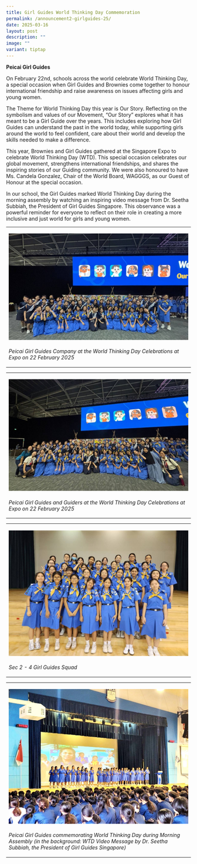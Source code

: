 ```yaml
---
title: Girl Guides World Thinking Day Commemoration
permalink: /announcement2-girlguides-25/
date: 2025-03-16
layout: post
description: ""
image: ""
variant: tiptap
---
```

<p><strong>Peicai Girl Guides</strong>
</p>
<p>On February 22nd, schools across the world celebrate World Thinking Day,
a special occasion when Girl Guides and Brownies come together to honour
international friendship and raise awareness on issues affecting girls
and young women.</p>
<p>The Theme for World Thinking Day this year is Our Story. Reflecting on
the symbolism and values of our Movement, “Our Story” explores what it
has meant to be a Girl Guide over the years. This includes exploring how
Girl Guides can understand the past in the world today, while supporting
girls around the world to feel confident, care about their world and develop
the skills needed to make a difference.</p>
<p>This year, Brownies and Girl Guides gathered at the Singapore Expo to
celebrate World Thinking Day (WTD). This special occasion celebrates our
global movement, strengthens international friendships, and shares the
inspiring stories of our Guiding community. We were also honoured to have
Ms. Candela Gonzalez, Chair of the World Board, WAGGGS, as our Guest of
Honour at the special occasion.</p>
<p>In our school, the Girl Guides marked World Thinking Day during the morning
assembly by watching an inspiring video message from Dr. Seetha Subbiah,
the President of Girl Guides Singapore. This observance was a powerful
reminder for everyone to reflect on their role in creating a more inclusive
and just world for girls and young women.</p>
<table style="minWidth: 25px">
<colgroup>
<col>
</colgroup>
<tbody>
<tr>
<th rowspan="1" colspan="1">
<p></p>
<div class="isomer-image-wrapper">
<img style="width: 100%" height="auto" width="100%" alt="" src="/images/Announcement/pcss_gguide_1.jpg">
</div>
</th>
</tr>
<tr>
<td rowspan="1" colspan="1">
<p><em>Peicai Girl Guides Company at the World Thinking Day Celebrations at Expo on 22 February 2025</em>
</p>
</td>
</tr>
</tbody>
</table>
<table style="minWidth: 25px">
<colgroup>
<col>
</colgroup>
<tbody>
<tr>
<th rowspan="1" colspan="1">
<p></p>
<div class="isomer-image-wrapper">
<img style="width: 100%" height="auto" width="100%" alt="" src="/images/Announcement/pcss_gguide_2.jpg">
</div>
</th>
</tr>
<tr>
<td rowspan="1" colspan="1">
<p><em>Peicai Girl Guides and Guiders at the World Thinking Day Celebrations at Expo on 22 February 2025</em>
</p>
</td>
</tr>
</tbody>
</table>
<table style="minWidth: 25px">
<colgroup>
<col>
</colgroup>
<tbody>
<tr>
<th rowspan="1" colspan="1">
<p></p>
<div class="isomer-image-wrapper">
<img style="width: 100%" height="auto" width="100%" alt="" src="/images/Announcement/pcss_gguide_3.jpg">
</div>
</th>
</tr>
<tr>
<td rowspan="1" colspan="1">
<p><em>Sec 2 - 4 Girl Guides Squad</em>
</p>
</td>
</tr>
</tbody>
</table>
<table style="minWidth: 25px">
<colgroup>
<col>
</colgroup>
<tbody>
<tr>
<th rowspan="1" colspan="1">
<p></p>
<div class="isomer-image-wrapper">
<img style="width: 100%" height="auto" width="100%" alt="" src="/images/Announcement/pcss_gguide_4.jpg">
</div>
</th>
</tr>
<tr>
<td rowspan="1" colspan="1">
<p><em>Peicai Girl Guides commemorating World Thinking Day during Morning Assembly (in the background: WTD Video Message by Dr. Seetha Subbiah, the President of Girl Guides Singapore)</em>
</p>
</td>
</tr>
</tbody>
</table>
<p></p>